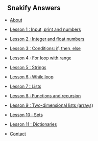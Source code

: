 <!-- docs/_sidebar.md -->
<h2><a style="text-decoration:none" href="">&nbsp&nbsp Snakify Answers</a></h2>

* [About](about)

* [Lesson 1 : Input, print and numbers](lesson-1/main)
* [Lesson 2 : Integer and float numbers](lesson-2/main)
* [Lesson 3 : Conditions: if, then, else](lesson-3/main)
* [Lesson 4 : For loop with range](lesson-4/main)
* [Lesson 5 : Strings](lesson-5/main)
* [Lesson 6 : While loop](lesson-6/main)
* [Lesson 7 : Lists](lesson-7/main)
* [Lesson 8 : Functions and recursion](lesson-8/main)
* [Lesson 9 : Two-dimensional lists (arrays)](lesson-9/main)
* [Lesson 10 : Sets](lesson-10/main)
* [Lesson 11 : Dictionaries](lesson-11/main)

* [Contact](contact)
